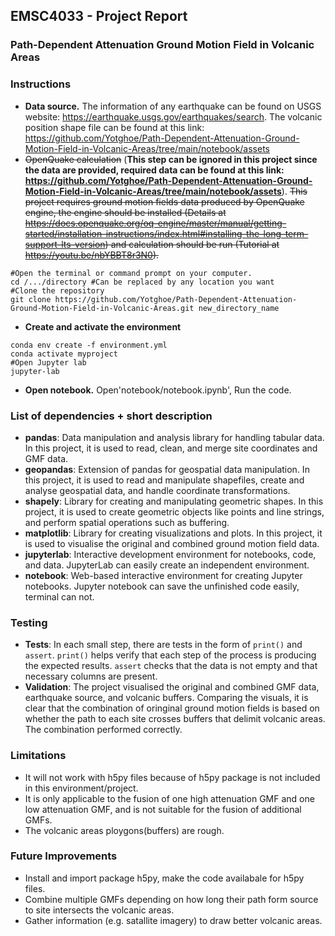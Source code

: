 
## EMSC4033 - Project Report

### Path-Dependent Attenuation Ground Motion Field in Volcanic Areas

### Instructions

- __Data source.__ The information of any earthquake can be found on USGS website: https://earthquake.usgs.gov/earthquakes/search. The volcanic position shape file can be found at this link: https://github.com/Yotghoe/Path-Dependent-Attenuation-Ground-Motion-Field-in-Volcanic-Areas/tree/main/notebook/assets
- ~~OpenQuake calculation~~ (__This step can be ignored in this project since the data are provided, required data can be found at this link: https://github.com/Yotghoe/Path-Dependent-Attenuation-Ground-Motion-Field-in-Volcanic-Areas/tree/main/notebook/assets__). ~~This project requires ground motion fields data produced by OpenQuake engine, the engine should be installed (Details at https://docs.openquake.org/oq-engine/master/manual/getting-started/installation-instructions/index.html#installing-the-long-term-support-lts-version) and calculation should be run (Tutorial at https://youtu.be/nbYBBT8r3N0).~~  
```
#Open the terminal or command prompt on your computer.  
cd /.../directory #Can be replaced by any location you want
#Clone the repository
git clone https://github.com/Yotghoe/Path-Dependent-Attenuation-Ground-Motion-Field-in-Volcanic-Areas.git new_directory_name
```
- __Create and activate the environment__
```
conda env create -f environment.yml
conda activate myproject
#Open Jupyter lab
jupyter-lab
```
- __Open notebook.__ Open'notebook/notebook.ipynb', Run the code.


### List of dependencies + short description


- **pandas**: Data manipulation and analysis library for handling tabular data. In this project, it is used to read, clean, and merge site coordinates and GMF data.
- **geopandas**: Extension of pandas for geospatial data manipulation. In this project, it is used to read and manipulate shapefiles, create and analyse geospatial data, and handle coordinate transformations.
- **shapely**: Library for creating and manipulating geometric shapes. In this project, it is used to create geometric objects like points and line strings, and perform spatial operations such as buffering.
- **matplotlib**: Library for creating visualizations and plots. In this project, it is used to visualise the original and combined ground motion field data.
- **jupyterlab**: Interactive development environment for notebooks, code, and data. JupyterLab can easily create an independent environment.
- **notebook**: Web-based interactive environment for creating Jupyter notebooks. Jupyter notebook can save the unfinished code easily, terminal can not.


### Testing

- **Tests**: In each small step, there are tests in the form of `print()` and `assert`. `print()` helps verify that each step of the process is producing the expected results. `assert` checks that the data is not empty and that necessary columns are present.
- **Validation**: The project visualised the original and combined GMF data, earthquake source, and volcanic buffers. Comparing the visuals, it is clear that the combination of oringinal ground motion fields is based on whether the path to each site crosses buffers that delimit volcanic areas. The combination performed correctly.


### Limitations

- It will not work with h5py files because of h5py package is not included in this environment/project.
- It is only applicable to the fusion of one high attenuation GMF and one low attenuation GMF, and is not suitable for the fusion of additional GMFs.
- The volcanic areas ploygons(buffers) are rough.



### Future Improvements	

- Install and import package h5py, make the code availabale for h5py files.
- Combine multiple GMFs depending on how long their path form source to site intersects the volcanic areas.
- Gather information (e.g. satallite imagery) to draw better volcanic areas.
